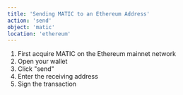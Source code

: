 ```yaml
---
title: 'Sending MATIC to an Ethereum Address'
action: 'send'
object: 'matic'
location: 'ethereum'
---
```


1. First acquire MATIC on the Ethereum mainnet network
2. Open your wallet
3. Click "send"
4. Enter the receiving address
5. Sign the transaction